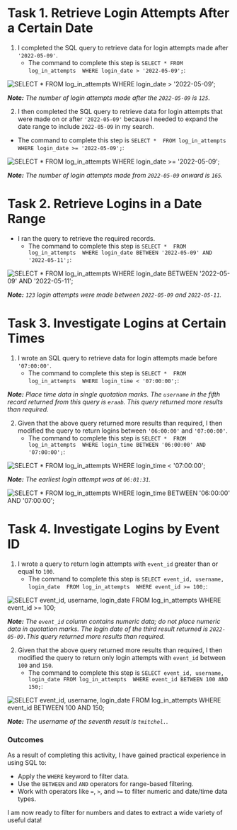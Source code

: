 # Task 1. Retrieve Login Attempts After a Certain Date

1. I completed the SQL query to retrieve data for login attempts made after `'2022-05-09'`.
    * The command to complete this step is `SELECT * FROM 
log_in_attempts 
WHERE login_date > '2022-05-09';`:

![SELECT * FROM log_in_attempts WHERE login_date > '2022-05-09';](https://github.com/user-attachments/assets/1c5b570c-5a15-4b6e-90be-1f73e6a43551)

***Note:** The number of login attempts made after the `2022-05-09` is `125`.*

2. I then completed the SQL query to retrieve data for login attempts that were made on or after `'2022-05-09'` because I needed to expand the date range to include `2022-05-09` in my search.
* The command to complete this step is `SELECT * 
FROM log_in_attempts 
WHERE login_date >= '2022-05-09';`:

![SELECT * FROM log_in_attempts WHERE login_date >= '2022-05-09';](https://github.com/user-attachments/assets/1fad2b54-09dd-4def-84a3-7769ab35bf9c)

***Note:** The number of login attempts made from `2022-05-09` onward is `165`.*

# Task 2. Retrieve Logins in a Date Range

* I ran the query to retrieve the required records.
    * The command to complete this step is `SELECT * 
FROM log_in_attempts 
WHERE login_date BETWEEN '2022-05-09' AND '2022-05-11';`:

![SELECT * FROM log_in_attempts WHERE login_date BETWEEN '2022-05-09' AND '2022-05-11';](https://github.com/user-attachments/assets/a76d2cbd-c6c0-4c09-8e00-abb8727c15ff)

***Note:** `123` login attempts were made between `2022-05-09` and `2022-05-11`.*

# Task 3. Investigate Logins at Certain Times

1. I wrote an SQL query to retrieve data for login attempts made before `'07:00:00'`.
    * The command to complete this step is `SELECT * 
FROM log_in_attempts 
WHERE login_time < '07:00:00';`:

***Note:** Place time data in single quotation marks. The `username` in the fifth record returned from this query is `eraab`. This query returned more results than required.*

2. Given that the above query returned more results than required, I then modified the query to return logins between `'06:00:00'` and `'07:00:00'`.
    * The command to complete this step is `SELECT * 
FROM log_in_attempts 
WHERE login_time BETWEEN '06:00:00' AND '07:00:00';`:

![SELECT * FROM log_in_attempts WHERE login_time < '07:00:00';](https://github.com/user-attachments/assets/0ede4c36-9624-4314-b9cc-8a9b1752264b)

***Note:** The earliest login attempt was at `06:01:31`.*

![SELECT * FROM log_in_attempts WHERE login_time BETWEEN '06:00:00' AND '07:00:00';](https://github.com/user-attachments/assets/a602d639-2eb3-4d05-a41d-505754a6eb90)

# Task 4. Investigate Logins by Event ID

1. I wrote a query to return login attempts with `event_id` greater than or equal to `100`.
    * The command to complete this step is `SELECT event_id, username, login_date 
FROM log_in_attempts 
WHERE event_id >= 100;`:

![SELECT event_id, username, login_date FROM log_in_attempts WHERE event_id >= 100;](https://github.com/user-attachments/assets/023a4c4b-cef0-4a31-87f4-243a7c67191e)

***Note:** The `event_id` column contains numeric data; do not place numeric data in quotation marks. The login date of the third result returned is `2022-05-09.`This query returned more results than required.*

2. Given that the above query returned more results than required, I then modified the query to return only login attempts with `event_id` between `100` and `150`.
    * The command to complete this step is `SELECT event_id, username, login_date
FROM log_in_attempts 
WHERE event_id BETWEEN 100 AND 150;`:

![SELECT event_id, username, login_date FROM log_in_attempts WHERE event_id BETWEEN 100 AND 150;](https://github.com/user-attachments/assets/d5fb5e92-2a8b-4875-9c43-fadc8a98b79a)

***Note:** The username of the seventh result is `tmitchel.`.*

### Outcomes
As a result of completing this activity, I have gained practical experience in using SQL to:

* Apply the `WHERE` keyword to filter data.
* Use the `BETWEEN` and `AND` operators for range-based filtering.
* Work with operators like `=`, `>`, and `>=` to filter numeric and date/time data types.

I am now ready to filter for numbers and dates to extract a wide variety of useful data!
